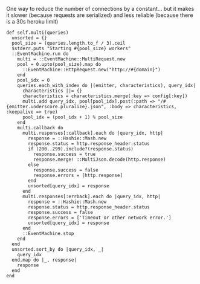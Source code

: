 One way to reduce the number of connections by a constant... but it makes it slower (because requests are serialized) and less reliable (because there is a 30s heroku limit)

    def self.multi(queries)
      unsorted = {}
      pool_size = (queries.length.to_f / 3).ceil
      $stderr.puts "Starting #{pool_size} workers"
      ::EventMachine.run do
        multi = ::EventMachine::MultiRequest.new
        pool = 0.upto(pool_size).map do
          ::EventMachine::HttpRequest.new("http://#{domain}")
        end
        pool_idx = 0
        queries.each_with_index do |(emitter, characteristics), query_idx|
          characteristics ||= {}
          characteristics = characteristics.merge(:key => config[:key])
          multi.add query_idx, pool[pool_idx].post(:path => "/#{emitter.underscore.pluralize}.json", :body => characteristics, :keepalive => true)
          pool_idx = (pool_idx + 1) % pool_size
        end
        multi.callback do
          multi.responses[:callback].each do |query_idx, http|
            response = ::Hashie::Mash.new
            response.status = http.response_header.status
            if (200..299).include?(response.status)
              response.success = true
              response.merge! ::MultiJson.decode(http.response)
            else
              response.success = false
              response.errors = [http.response]
            end
            unsorted[query_idx] = response
          end
          multi.responses[:errback].each do |query_idx, http|
            response = ::Hashie::Mash.new
            response.status = http.response_header.status
            response.success = false
            response.errors = ['Timeout or other network error.']
            unsorted[query_idx] = response
          end
          ::EventMachine.stop
        end
      end
      unsorted.sort_by do |query_idx, _|
        query_idx
      end.map do |_, response|
        response
      end
    end
